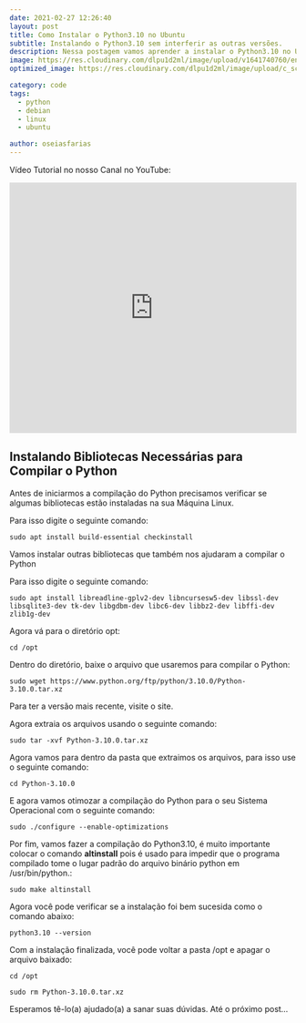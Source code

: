 ```yaml
---
date: 2021-02-27 12:26:40
layout: post
title: Como Instalar o Python3.10 no Ubuntu
subtitle: Instalando o Python3.10 sem interferir as outras versões.
description: Nessa postagem vamos aprender a instalar o Python3.10 no Ubuntu e seus Derivados.
image: https://res.cloudinary.com/dlpu1d2ml/image/upload/v1641740760/enghash/run_python3_vr5gf9.png
optimized_image: https://res.cloudinary.com/dlpu1d2ml/image/upload/c_scale,w_380/v1641740760/enghash/run_python3_vr5gf9.png

category: code
tags:
  - python
  - debian
  - linux
  - ubuntu

author: oseiasfarias
---
```


Vídeo Tutorial no nosso Canal no YouTube:

<div class="embad">
    <iframe width="100%" height="440" src="https://www.youtube.com/embed/XACgnZ5t3DY" title="YouTube video player" frameborder="0" allow="accelerometer; autoplay; clipboard-write; encrypted-media; gyroscope; picture-in-picture" allowfullscreen></iframe>
</div>


## **Instalando Bibliotecas Necessárias para Compilar o Python**

Antes de iniciarmos a compilação do Python precisamos verificar se algumas bibliotecas estão instaladas na sua Máquina Linux.

Para isso digite o seguinte comando:

```shell
sudo apt install build-essential checkinstall
```

Vamos instalar outras bibliotecas que também nos ajudaram a compilar o Python

Para isso digite o seguinte comando:

```shell
sudo apt install libreadline-gplv2-dev libncursesw5-dev libssl-dev libsqlite3-dev tk-dev libgdbm-dev libc6-dev libbz2-dev libffi-dev zlib1g-dev
```

Agora vá para o diretório opt:

```shell
cd /opt
```

Dentro do diretório, baixe o arquivo que usaremos para compilar o Python:


```shell
sudo wget https://www.python.org/ftp/python/3.10.0/Python-3.10.0.tar.xz
```

Para ter a versão mais recente, visite o site.

Agora extraia os arquivos usando o seguinte comando:


```shell
sudo tar -xvf Python-3.10.0.tar.xz
```

Agora vamos para dentro da pasta que extraimos os arquivos, para isso use o seguinte comando:

```shell
cd Python-3.10.0
```

E agora vamos otimozar a compilação do Python para o seu Sistema Operacional com o seguinte comando:

```shell
sudo ./configure --enable-optimizations
```

Por fim, vamos fazer a compilação do Python3.10, é muito importante colocar o comando <b>altinstall</b> pois é usado para impedir que o programa compilado tome o lugar padrão do arquivo binário python em /usr/bin/python.:

```shell
sudo make altinstall
```

Agora você pode verificar se a instalação foi bem sucesida como o comando abaixo:

```shell
python3.10 --version
```

Com a instalação finalizada, você pode voltar a pasta /opt e apagar o arquivo baixado:

```shell
cd /opt
    
sudo rm Python-3.10.0.tar.xz
```

Esperamos tê-lo(a) ajudado(a) a sanar suas dúvidas. Até o próximo post…


